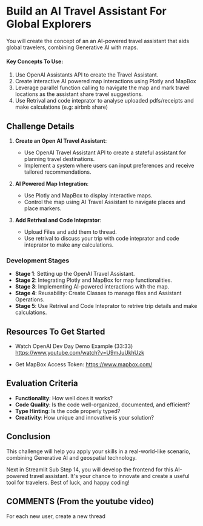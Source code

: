# Build an AI Travel Assistant For Global Explorers

You will create the concept of an an AI-powered travel assistant that aids global travelers, combining Generative AI with maps. 

#### Key Concepts To Use:
1. Use OpenAI Assistants API to create the Travel Assistant.
2. Create interactive AI powered map interactions using Plotly and MapBox
3. Leverage parallel function calling to navigate the map and mark travel locations as the assistant share travel suggestions.
4. Use Retrival and code inteprator to analyse uploaded pdfs/receipts and make calculations (e.g: airbnb share)

## Challenge Details

1. **Create an Open AI Travel Assistant**:
   - Use OpenAI Travel Assistant API to create a stateful assistant for planning travel destinations.
   - Implement a system where users can input preferences and receive tailored recommendations.

2. **AI Powered Map Integration**:
   - Use Plotly and MapBox to display interactive maps.
   - Control the map using AI Travel Assistant to navigate places and place markers.

3. **Add Retrival and Code Inteprator**:
   - Upload Files and add them to thread.
   - Use retrival to discuss your trip with code inteprator and code inteprator to make any calculations.



### Development Stages
- **Stage 1**: Setting up the OpenAI Travel Assistant.
- **Stage 2**: Integrating Plotly and MapBox for map functionalities.
- **Stage 3**: Implementing AI-powered interactions with the map.
- **Stage 4**: Reusability: Create Classes to manage files and Assistant Operations.
- **Stage 5**: Use Retrival and Code Inteprator to retrive trip details and make calculations.

## Resources To Get Started
- Watch OpenAI Dev Day Demo Example (33:33)
https://www.youtube.com/watch?v=U9mJuUkhUzk

- Get MapBox Access Token:
https://www.mapbox.com/

## Evaluation Criteria
- **Functionality**: How well does it works?
- **Code Quality**: Is the code well-organized, documented, and efficient?
- **Type Hinting**: Is the code properly typed?
- **Creativity**: How unique and innovative is your solution?


## Conclusion
This challenge will help you apply your skills in a real-world-like scenario, combining Generative AI and geospatial technology. 

Next in Streamlit Sub Step 14, you will develop the frontend for this AI-powered travel assistant. It's your chance to innovate and create a useful tool for travelers. Best of luck, and happy coding!



## COMMENTS (From the youtube video)
For each new user, create a new thread
